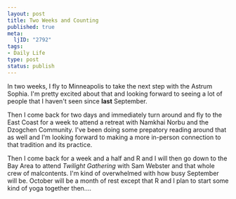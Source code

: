 ```yaml
--- 
layout: post
title: Two Weeks and Counting
published: true
meta: 
  ljID: "2792"
tags: 
- Daily Life
type: post
status: publish
---
```

In two weeks, I fly to Minneapolis to take the next step with the Astrum Sophia. I&apos;m pretty excited about that and looking forward to seeing a lot of people that I haven&apos;t seen since <b>last</b> September.

Then I come back for two days and immediately turn around and fly to the East Coast for a week to attend a retreat with Namkhai Norbu and the Dzogchen Community. I&apos;ve been doing some prepatory reading around that as well and I&apos;m looking forward to making a more in-person connection to that tradition and its practice.

Then I come back for a week and a half and R and I will then go down to the Bay Area to attend <i>Twilight Gathering</i> with Sam Webster and that whole crew of malcontents. I&apos;m kind of overwhelmed with how busy September will be. October will be a month of rest except that R and I plan to start some kind of yoga together then....
